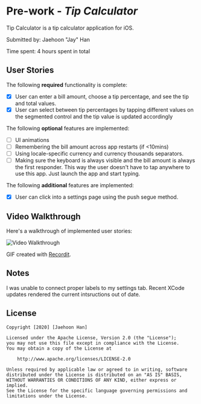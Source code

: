 # Pre-work - *Tip Calculator*

Tip Calculator is a tip calculator application for iOS.

Submitted by: Jaehoon "Jay" Han

Time spent: 4 hours spent in total

## User Stories

The following **required** functionality is complete:

* [X] User can enter a bill amount, choose a tip percentage, and see the tip and total values.
* [X] User can select between tip percentages by tapping different values on the segmented control and the tip value is updated accordingly

The following **optional** features are implemented:

* [ ] UI animations
* [ ] Remembering the bill amount across app restarts (if <10mins)
* [ ] Using locale-specific currency and currency thousands separators.
* [ ] Making sure the keyboard is always visible and the bill amount is always the first responder. This way the user doesn't have to tap anywhere to use this app. Just launch the app and start typing.

The following **additional** features are implemented:

- [X] User can click into a settings page using the push segue method.

## Video Walkthrough

Here's a walkthrough of implemented user stories:

<img src='http://g.recordit.co/SosVjjGWtv.gif' title='Video Walkthrough' width='' alt='Video Walkthrough' />

GIF created with [Recordit](http://www.recordit.co).

## Notes

I was unable to connect proper labels to my settings tab. Recent XCode updates rendered the current intsructions out of date.

## License

    Copyright [2020] [Jaehoon Han]

    Licensed under the Apache License, Version 2.0 (the "License");
    you may not use this file except in compliance with the License.
    You may obtain a copy of the License at

        http://www.apache.org/licenses/LICENSE-2.0

    Unless required by applicable law or agreed to in writing, software
    distributed under the License is distributed on an "AS IS" BASIS,
    WITHOUT WARRANTIES OR CONDITIONS OF ANY KIND, either express or implied.
    See the License for the specific language governing permissions and
    limitations under the License.
